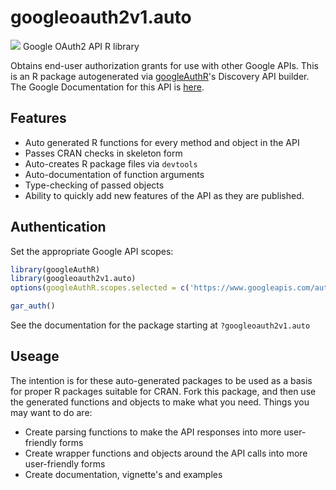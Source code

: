# googleoauth2v1.auto
![](http://www.google.com/images/icons/product/search-32.gif)
Google OAuth2 API R library

Obtains end-user authorization grants for use with other Google APIs.
This is an R package autogenerated via [googleAuthR](http://code.markedmondson.me/googleAuthR)'s Discovery API builder. 
The Google Documentation for this API is [here](https://developers.google.com/accounts/docs/OAuth2).

## Features 
 * Auto generated R functions for every method and object in the API
 * Passes CRAN checks in skeleton form
 * Auto-creates R package files via `devtools`
 * Auto-documentation of function arguments
 * Type-checking of passed objects
 * Ability to quickly add new features of the API as they are published.

## Authentication
Set the appropriate Google API scopes:

```r
library(googleAuthR)
library(googleoauth2v1.auto)
options(googleAuthR.scopes.selected = c('https://www.googleapis.com/auth/plus.login', 'https://www.googleapis.com/auth/plus.me', 'https://www.googleapis.com/auth/userinfo.email', 'https://www.googleapis.com/auth/userinfo.profile'))

gar_auth()
```
 See the documentation for the package starting at `?googleoauth2v1.auto`
## Useage
The intention is for these auto-generated packages to be used as a basis for proper R packages suitable for CRAN.
Fork this package, and then use the generated functions and objects to make what you need.
Things you may want to do are:
* Create parsing functions to make the API responses into more user-friendly forms
* Create wrapper functions and objects around the API calls into more user-friendly forms
* Create documentation, vignette's and examples

